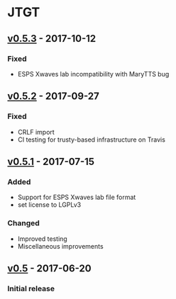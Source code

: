 JTGT
====

[v0.5.3] - 2017-10-12
---------------------

### Fixed

- ESPS Xwaves lab incompatibility with MaryTTS bug

[v0.5.2] - 2017-09-27
---------------------

### Fixed

- CRLF import
- CI testing for trusty-based infrastructure on Travis

[v0.5.1] - 2017-07-15
---------------------

### Added

- Support for ESPS Xwaves lab file format
- set license to LGPLv3

### Changed

- Improved testing
- Miscellaneous improvements

[v0.5] - 2017-06-20
-------------------

### Initial release

[v0.5.3]: https://github.com/m2ci-msp/jtgt/compare/v0.5.2...v0.5.3
[v0.5.2]: https://github.com/m2ci-msp/jtgt/compare/v0.5.1...v0.5.2
[v0.5.1]: https://github.com/m2ci-msp/jtgt/compare/v0.5...v0.5.1
[v0.5]: https://github.com/m2ci-msp/jtgt/tree/v0.5
